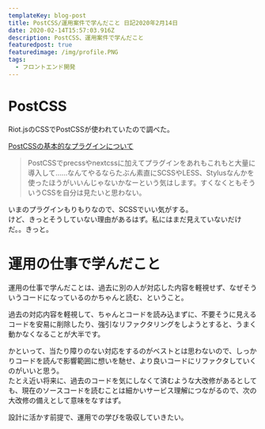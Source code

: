 ```yaml
---
templateKey: blog-post
title: PostCSS/運用案件で学んだこと 日記2020年2月14日
date: 2020-02-14T15:57:03.916Z
description: PostCSS、運用案件で学んだこと
featuredpost: true
featuredimage: /img/profile.PNG
tags:
  - フロントエンド開発
---
```

# PostCSS
Riot.jsのCSSでPostCSSが使われていたので調べた。

[PostCSSの基本的なプラグインについて](https://qiita.com/hbsnow/items/3193f7576cbec0a5765e)
>PostCSSでprecssやnextcssに加えてプラグインをあれもこれもと大量に導入して……なんてやるならたぶん素直にSCSSやLESS、Stylusなんかを使ったほうがいいんじゃないかなーという気はします。すくなくともそういうCSSを自分は見たいと思わない。

いまのプラグインもりもりなので、SCSSでいい気がする。  
けど、きっとそうしていない理由があるはず。私にはまだ見えていないだけだ。。きっと。

# 運用の仕事で学んだこと
運用の仕事で学んだことは、過去に別の人が対応した内容を軽視せず、なぜそういうコードになっているのかちゃんと読む、ということ。

過去の対応内容を軽視して、ちゃんとコードを読み込まずに、不要そうに見えるコードを安易に削除したり、強引なリファクタリングをしようとすると、うまく動かなくなることが大半です。

かといって、当たり障りのない対応をするのがベストとは思わないので、しっかりコードを読んで影響範囲に想いを馳せ、より良いコードにリファクタしていくのがいいと思う。  
たとえ近い将来に、過去のコードを気にしなくて済むような大改修があるとしても、現在のソースコードを読むことは細かいサービス理解につながるので、次の大改修の備えとして意味をなすはず。

設計に活かす前提で、運用での学びを吸収していきたい。
